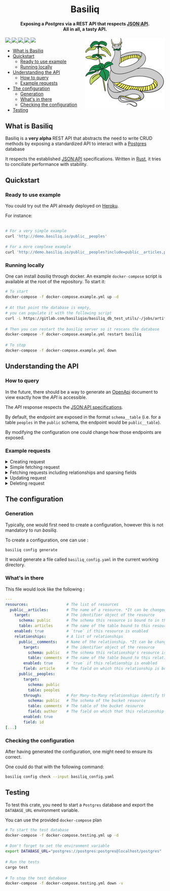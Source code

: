<h1 align="center"> Basiliq </h1>

<h4 align="center"><b>Exposing a <em>Postgres</em> via a REST API that respects <a href="https://jsonapi.org/format/">JSON:API</a>.
<br>
All in all, a tasty API.
</b>
</h4>

<a href="https://gitlab.com/basiliqio/basiliq/-/pipelines" alt="Gitlab pipeline status">
  <img src="https://img.shields.io/gitlab/pipeline/basiliqio/basiliq/main">
</a>
<a href="https://codecov.io/gl/basiliqio/basiliq" alt="Codecov">
  <img src="https://img.shields.io/codecov/c/github/basiliqio/basiliq?token=HLjRazfpcL">
</a>
<a href="https://crates.io/crates/basiliq" alt="Crates.io version">
  <img src="https://img.shields.io/crates/v/basiliq">
</a>
<a href="https://crates.io/crates/basiliq" alt="Crates.io license">
  <img src="https://img.shields.io/crates/l/basiliq?label=license">
</a>
<a href="https://docs.rs/basiliq" alt="Docs.rs">
  <img src="https://docs.rs/basiliq/badge.svg">
</a>
<img align="right" width="50%" src="assets/logos/LOGO_Basiliq_large.svg"></div>

- [What is Basiliq](#what-is-basiliq)
- [Quickstart](#quickstart)
	- [Ready to use example](#ready-to-use-example)
	- [Running locally](#running-locally)
- [Understanding the API](#understanding-the-api)
	- [How to query](#how-to-query)
	- [Example requests](#example-requests)
- [The configuration](#the-configuration)
	- [Generation](#generation)
	- [What's in there](#whats-in-there)
	- [Checking the configuration](#checking-the-configuration)
- [Testing](#testing)


## What is Basiliq

Basiliq is a **very alpha** REST API that abstracts the need to write CRUD methods by exposing a standardized API to interact with a [Postgres](https://www.postgresql.org/) database

It respects the established [JSON:API](https://jsonapi.org/format/)
specifications. Written in [Rust](https://www.rust-lang.org/fr), it tries to conciliate performance with stability.

## Quickstart

### Ready to use example

You could try out the API already deployed on [Heroku](https://www.heroku.com/).

For instance:

```sh

# For a very simple example
curl 'http://demo.basiliq.io/public__peoples'

# For a more complexe example
curl 'http://demo.basiliq.io/public__peoples?include=public__articles,public__comments&fields\[public__comments\]='

```
### Running locally

One can install _basiliq_ through docker. An example `docker-compose` script is available at the root of the repository. To start it:

```sh
# To start
docker-compose -f docker-compose.example.yml up -d

# At that point the database is empty,
# you can populate it with the following script
curl -L https://gitlab.com/basiliqio/basiliq_db_test_utils/-/jobs/artifacts/main/raw/basiliq_test.dump\?job\=pack_test_migrations | PGHOST=localhost PGUSER=postgres PGPASS=postgres psql

# Then you can restart the basiliq server so it rescans the database
docker-compose -f docker-compose.example.yml restart basiliq

# To stop
docker-compose -f docker-compose.example.yml down
```

## Understanding the API

### How to query

In the future, there should be a way to generate an [OpenApi](https://swagger.io/specification/) document to view exactly how the _API_ is accessible.

The _API_ response respects the [JSON:API specifications](https://jsonapi.org/format/).

By default, the endpoint are exposed in the format `schema__table`
(i.e. for a table `peoples` in the `public` schema, the endpoint would be `public__table`).

By modifying the configuration one could change how those endpoints are exposed.

### Example requests

<details>
<summary>Creating request</summary>

Notice the lack of id in the request.

Also, in the response, the fields that were not included are set to their default

```http
POST /public__peoples HTTP/1.1
Host: demo.basiliq.io
User-Agent: curl/7.76.1
Content-Type:application/vnd.api+json
Accept: application/json, */*
Content-Length: 174

{
    "data": {
        "type": "public__peoples",
        "attributes": {
            "first-name": "Somebody",
            "last-name": "Once_told_me_the_world",
            "gender": "F",
            "twitter": "@allstars"
        }
    }
}

HTTP/1.1 201 Created
Connection: keep-alive
Content-Type: application/vnd.api+json
Content-Length: 224
Date: Sun, 02 May 2021 20:20:52 GMT

{
    "jsonapi": {
        "version": "1.0"
    },
    "data": {
        "type": "public__peoples",
        "id": "d14e1928-9cae-441c-945d-144ebe6c94c8",
        "attributes": {
            "age": null,
            "first-name": "Somebody",
            "gender": "F",
            "last-name": "Once_told_me_the_world",
            "twitter": "@allstars"
        }
    }
}
```
</details>

<details>
<summary>Simple fetching request</summary>

```http
GET /public__peoples HTTP/1.1
Host: demo.basiliq.io
User-Agent: curl/7.76.1
Accept: application/json, */*

HTTP/1.1 200 OK
Connection: keep-alive
Content-Type: application/vnd.api+json
Content-Length: 598
Date: Sun, 02 May 2021 20:13:47 GMT

{
    "jsonapi": {
        "version": "1.0"
    },
    "data": [
        {
            "type": "public__peoples",
            "id": "1649b1e9-8a5f-4f52-b331-c07ce3bccc6f",
            "attributes": {
                "age": 22,
                "first-name": "Francis",
                "gender": "M",
                "last-name": "Le Roy",
                "twitter": null
            }
        },
        {
            "type": "public__peoples",
            "id": "777cc565-c66b-4942-ab44-8fc5f194b804",
            "attributes": {
                "age": 34,
                "first-name": "Somebody",
                "gender": "F",
                "last-name": "Wuhu",
                "twitter": "@randomhandle"
            }
        },
        {
            "type": "public__peoples",
            "id": "961e543a-4b22-4d48-a8e5-c1eafada950f",
            "attributes": {
                "age": null,
                "first-name": "AAAAAAAA",
                "gender": null,
                "last-name": "BBBBBBBBB",
                "twitter": null
            }
        }
    ]
}
```
</details>

<details>
<summary>Fetching requests including relationships and sparsing fields</summary>

You can find the attributes of the objects in the `relationships` key of each main resource in the `included` key below.

Notice that the comments object have only ids, because all of their fields have been un-selected via the `fields[public__comments]=` query parameter.

```http
GET /public__peoples?include=public__articles,public__comments&fields[public__comments]= HTTP/1.1
Host: demo.basiliq.io:80
User-Agent: curl/7.76.1
Accept: application/json, */*

HTTP/1.1 200 OK
content-type: application/vnd.api+json
content-length: 1879
date: Sun, 02 May 2021 20:08:12 GMT

{
    "jsonapi": {
        "version": "1.0"
    },
    "data": [
        {
            "type": "public__peoples",
            "id": "1649b1e9-8a5f-4f52-b331-c07ce3bccc6f",
            "attributes": {
                "age": 22,
                "first-name": "Francis",
                "gender": "M",
                "last-name": "Le Roy",
                "twitter": null
            },
            "relationships": {
                "public__articles": {
                    "data": [
                        {
                            "type": "public__articles",
                            "id": "fdf715dd-8772-498c-8196-6f4ccb64edef"
                        },
                        {
                            "type": "public__articles",
                            "id": "2dbf5d1a-b029-4456-af6b-339c75b1089c"
                        }
                    ]
                },
                "public__comments": {
                    "data": [
                        {
                            "type": "public__comments",
                            "id": "59f58abd-c9db-4074-9c34-ac33e9c838ce"
                        },
                        {
                            "type": "public__comments",
                            "id": "c2add83b-6f58-45a2-bf62-3ebc05c46192"
                        }
                    ]
                }
            }
        },
        {
            "type": "public__peoples",
            "id": "777cc565-c66b-4942-ab44-8fc5f194b804",
            "attributes": {
                "age": 34,
                "first-name": "Somebody",
                "gender": "F",
                "last-name": "Wuhu",
                "twitter": "@randomhandle"
            },
            "relationships": {
                "public__articles": {
                    "data": {
                        "type": "public__articles",
                        "id": "46c4fe50-8c56-4f26-935e-56ccfa496bb5"
                    }
                },
                "public__comments": {
                    "data": {
                        "type": "public__comments",
                        "id": "6ae9938f-d490-4707-b138-770c2a52465f"
                    }
                }
            }
        },
        {
            "type": "public__peoples",
            "id": "961e543a-4b22-4d48-a8e5-c1eafada950f",
            "attributes": {
                "age": null,
                "first-name": "AAAAAAAA",
                "gender": null,
                "last-name": "BBBBBBBBB",
                "twitter": null
            }
        }
    ],
    "included": [
        {
            "type": "public__articles",
            "id": "2dbf5d1a-b029-4456-af6b-339c75b1089c",
            "attributes": {
                "body": "Yeah I know ! Right ?!",
                "title": "Oh my g**"
            }
        },
        {
            "type": "public__articles",
            "id": "46c4fe50-8c56-4f26-935e-56ccfa496bb5",
            "attributes": {
                "body": "They feast on the blood of the departed draw their powers",
                "title": "Why devs require sacrifices"
            }
        },
        {
            "type": "public__articles",
            "id": "fdf715dd-8772-498c-8196-6f4ccb64edef",
            "attributes": {
                "body": "Yes",
                "title": "How to dead"
            }
        },
        {
            "type": "public__comments",
            "id": "59f58abd-c9db-4074-9c34-ac33e9c838ce"
        },
        {
            "type": "public__comments",
            "id": "6ae9938f-d490-4707-b138-770c2a52465f"
        },
        {
            "type": "public__comments",
            "id": "c2add83b-6f58-45a2-bf62-3ebc05c46192"
        }
    ]
}
```
</details>

<details>
<summary>Updating request</summary>

Notice that attributes that were not included in the `PATCH` request are not nulled.

```http
PATCH /public__peoples/777cc565-c66b-4942-ab44-8fc5f194b804 HTTP/1.1
Host: demo.basiliq.io
User-Agent: curl/7.76.1
Content-Type:application/vnd.api+json
Accept: application/json, */*
Content-Length: 204

{
    "data": {
        "type": "public__peoples",
        "id": "777cc565-c66b-4942-ab44-8fc5f194b804",
        "attributes": {
            "first-name": "NotTheOriginalFirstName",
            "last-name": "NotTheOriginalLastName"
        }
    }
}

HTTP/1.1 200 OK
Connection: keep-alive
Content-Type: application/vnd.api+json
Content-Length: 260
Date: Sun, 02 May 2021 20:24:50 GMT

{
    "jsonapi": {
        "version": "1.0"
    },
    "data": {
        "type": "public__peoples",
        "id": "777cc565-c66b-4942-ab44-8fc5f194b804",
        "attributes": {
            "age": 34,
            "first-name": "NotTheOriginalFirstName",
            "gender": "F",
            "last-name": "NotTheOriginalLastName",
            "twitter": "@randomhandle"
        }
    }
}

```
</details>

<details>
<summary>Deleting request</summary>

```http
DELETE /public__peoples/777cc565-c66b-4942-ab44-8fc5f194b804 HTTP/1.1
Host: demo.basiliq.io
User-Agent: curl/7.76.1
Accept: application/json, */*

HTTP/1.1 200 OK
Connection: keep-alive
Content-Type: application/vnd.api+json
Content-Length: 41
Date: Sun, 02 May 2021 20:25:54 GMT

{
    "jsonapi": {
        "version": "1.0"
    },
    "data": null
}
```
</details>


## The configuration

### Generation 
Typically, one would first need to create a configuration, however this is
not mandatory to run _basiliq_.

To create a configuration, one can use : 

```sh
basiliq config generate
```

It would generate a file called `basiliq_config.yaml` in the current working directory.

### What's in there

This file would look like the following :

```yml
---
resources:                 # The list of resources
  public__articles:        # The name of a resource. *It can be changed*
    target:                # The identifier object of the resource
      schema: public       # The schema this resource is bound to in the database
      table: articles      # The name of the table bound to this resource
    enabled: true          # `true` if this resource is enabled
    relationships:         # A list of relationships
      public__comments:    # Name of the relationship. *It can be changed*
        target:            # The identifier object of the resource
          schema: public   # The schema this relationship's resource is bound to in the database
          table: comments  # The name of the table bound to this relationship's resource
        enabled: true      # `true` if this relationship is enabled
        field: article     # The field on which this relationship is bound
      public__peoples:
        target:
          schema: public
          table: peoples
        through:           # For Many-to-Many relationships identify the bucket table
          schema: public   # The schema of the bucket resource
          table: comments  # The table of the bucket resource
          field: author    # The field on which that this relationship's resource is bound to the bucket resource
        enabled: true
        field: id
[...]
```

### Checking the configuration

After having generated the configuration, one might need to ensure its correct.

One could do that with the following command:

```sh
basiliq config check --input basiliq_config.yaml 
```

## Testing

To test this crate, you need to start a `Postgres` database and export the `DATABASE_URL` environment variable.

You can use the provided `docker-compose` plan

```sh
# To start the test database
docker-compose -f docker-compose.testing.yml up -d

# Don't forget to set the environment variable
export DATABASE_URL="postgres://postgres:postgres@localhost/postgres"

# Run the tests
cargo test

# To stop the test database
docker-compose -f docker-compose.testing.yml down -v
```
